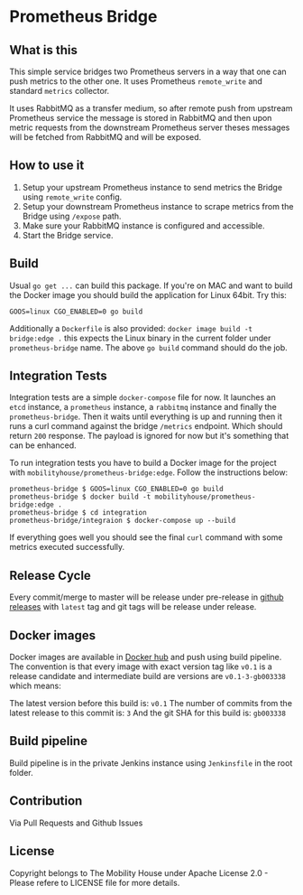 Prometheus Bridge
=================

What is this
-------------

This simple service bridges two Prometheus servers in a way that one can push metrics to the other one. It uses Prometheus `remote_write` and standard `metrics` collector.

It uses RabbitMQ as a transfer medium, so after remote push from upstream Prometheus service the message is stored in RabbitMQ and then upon metric requests from the downstream Prometheus server theses messages will be fetched from RabbitMQ and will be exposed.

How to use it
-------------
1. Setup your upstream Prometheus instance to send metrics the Bridge using `remote_write` config.
2. Setup your downstream Prometheus instance to scrape metrics from the Bridge using `/expose` path.
3. Make sure your RabbitMQ instance is configured and accessible.
4. Start the Bridge service.

Build
-----

Usual `go get ...` can build this package. 
If you're on MAC and want to build the Docker image you should build the application for Linux 64bit. Try this:

`GOOS=linux CGO_ENABLED=0 go build`

Additionally a `Dockerfile` is also provided: `docker image build -t bridge:edge .` this expects the Linux binary in the current folder under `prometheus-bridge` name. The above `go build` command should do the job.


Integration Tests
-----------------

Integration tests are a simple `docker-compose` file for now. It launches an `etcd` instance, a `prometheus` instance, a `rabbitmq` instance and finally the `prometheus-bridge`. Then it waits until everything is up and running then it runs a curl command against the bridge `/metrics` endpoint. Which should return `200` response. The payload is ignored for now but it's something that can be enhanced.

To run integration tests you have to build a Docker image for the project with `mobilityhouse/prometheus-bridge:edge`. Follow the instructions below:

```
prometheus-bridge $ GOOS=linux CGO_ENABLED=0 go build
prometheus-bridge $ docker build -t mobilityhouse/prometheus-bridge:edge .
prometheus-bridge $ cd integration
prometheus-bridge/integraion $ docker-compose up --build
```

If everything goes well you should see the final `curl` command with some metrics executed successfully.

Release Cycle
-------------

Every commit/merge to master will be release under pre-release in [github releases](https://github.com/mobilityhouse/prometheus-bridge/releases) with `latest` tag and git tags will be release under release.

Docker images
-------------

Docker images are available in [Docker hub](https://hub.docker.com/r/mobilityhouse/prometheus-bridge/) and push using build pipeline. The convention is that every image with exact version tag like `v0.1` is a release candidate and intermediate build are versions are `v0.1-3-gb003338` which means:

The latest version before this build is: `v0.1`
The number of commits from the latest release to this commit is: `3`
And the git SHA for this build is: `gb003338`

Build pipeline
--------------

Build pipeline is in the private Jenkins instance using `Jenkinsfile` in the root folder.

Contribution
------------

Via Pull Requests and Github Issues

License
-------

Copyright belongs to The Mobility House under Apache License 2.0 - Please refere to LICENSE file for more details.

